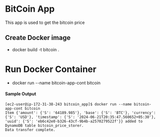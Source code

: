 # BitCoin App
This app is used to get the bitcoin price

## Create Docker image
* docker build -t bitcoin .

# Run Docker Container
* docker run --name bitcoin-app-cont bitcoin

#### Sample Output
```
[ec2-user@ip-172-31-38-243 bitcoin_app]$ docker run --name bitcoin-app-cont bitcoin
Item {'amount': {'S': '64189.985'}, 'base': {'S': 'BTC'}, 'currency': {'S': 'USD'}, 'timestamp': {'S': '2024-06-21T20:35:47.560652+05:30'}, 'uuid': {'S': 'eb6c42e0-b326-43cf-9b4b-a2570279522f'}} added to DynamoDB table bitcoin_price_storer.
Data transfer complete.
```